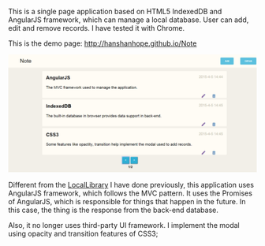 This is a single page application based on HTML5 IndexedDB and AngularJS
framework, which can manage a local database. User can add, edit and remove
records. I have tested it with Chrome.

This is the demo page:  http://hanshanhope.github.io/Note

![demo pic](/demo.png)

Different from the [LocalLibrary](http://hanshanhope.github.io/LocalLibrary/) I have done previously, this application uses AngularJS
framework, which follows the MVC pattern. It uses the Promises of AngularJS, which is responsible
for things that happen in the future. In this case, the thing is the response from the back-end
database.

Also, it no longer uses third-party UI framework. I implement the modal using opacity and
transition features of CSS3;
